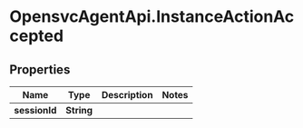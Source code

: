 # OpensvcAgentApi.InstanceActionAccepted

## Properties

Name | Type | Description | Notes
------------ | ------------- | ------------- | -------------
**sessionId** | **String** |  | 



